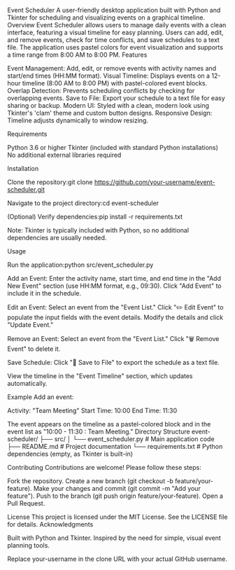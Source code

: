 Event Scheduler
A user-friendly desktop application built with Python and Tkinter for scheduling and visualizing events on a graphical timeline.
Overview
Event Scheduler allows users to manage daily events with a clean interface, featuring a visual timeline for easy planning. Users can add, edit, and remove events, check for time conflicts, and save schedules to a text file. The application uses pastel colors for event visualization and supports a time range from 8:00 AM to 8:00 PM.
Features

Event Management: Add, edit, or remove events with activity names and start/end times (HH:MM format).
Visual Timeline: Displays events on a 12-hour timeline (8:00 AM to 8:00 PM) with pastel-colored event blocks.
Overlap Detection: Prevents scheduling conflicts by checking for overlapping events.
Save to File: Export your schedule to a text file for easy sharing or backup.
Modern UI: Styled with a clean, modern look using Tkinter's 'clam' theme and custom button designs.
Responsive Design: Timeline adjusts dynamically to window resizing.

Requirements

Python 3.6 or higher
Tkinter (included with standard Python installations)
No additional external libraries required

Installation

Clone the repository:git clone https://github.com/your-username/event-scheduler.git


Navigate to the project directory:cd event-scheduler


(Optional) Verify dependencies:pip install -r requirements.txt

Note: Tkinter is typically included with Python, so no additional dependencies are usually needed.

Usage

Run the application:python src/event_scheduler.py


Add an Event:
Enter the activity name, start time, and end time in the "Add New Event" section (use HH:MM format, e.g., 09:30).
Click "Add Event" to include it in the schedule.


Edit an Event:
Select an event from the "Event List."
Click "✏️ Edit Event" to populate the input fields with the event details.
Modify the details and click "Update Event."


Remove an Event:
Select an event from the "Event List."
Click "🗑️ Remove Event" to delete it.


Save Schedule:
Click "💾 Save to File" to export the schedule as a text file.


View the timeline in the "Event Timeline" section, which updates automatically.

Example
Add an event:

Activity: "Team Meeting"
Start Time: 10:00
End Time: 11:30

The event appears on the timeline as a pastel-colored block and in the event list as "10:00 - 11:30 : Team Meeting."
Directory Structure
event-scheduler/
├── src/
│   └── event_scheduler.py  # Main application code
├── README.md              # Project documentation
└── requirements.txt       # Python dependencies (empty, as Tkinter is built-in)

Contributing
Contributions are welcome! Please follow these steps:

Fork the repository.
Create a new branch (git checkout -b feature/your-feature).
Make your changes and commit (git commit -m "Add your feature").
Push to the branch (git push origin feature/your-feature).
Open a Pull Request.

License
This project is licensed under the MIT License. See the LICENSE file for details.
Acknowledgments

Built with Python and Tkinter.
Inspired by the need for simple, visual event planning tools.


Replace your-username in the clone URL with your actual GitHub username.
